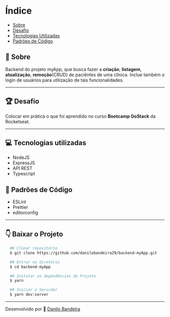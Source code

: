 # Índice
- [Sobre](#-Sobre)
- [Desafio](#-Desafio)
- [Tecnologias Utilizadas](#-Tecnologias-utilizadas)
- [Padrões de Código](#-Padrões-de-Código)


## 📝 Sobre
Backend do projeto myApp, que busca fazer a **criação**, **listagem**, **atualização**, **remoção**(CRUD) de paciêntes de uma clínica. Inclue também o login de usuários para utilização de tais funcionalidades.

---

## 🏆 Desafio
Colocar em prática o que foi aprendido no curso **Bootcamp GoStack** da Rocketseat.

---

## 💻 Tecnologias utilizadas
- NodeJS
- ExpressJS
- API REST
- Typescript

## 💅 Padrões de Código
- ESLint
- Prettier
- editorconfig

---

## 👇 Baixar o Projeto
```bash
  ## Clonar repositório
  $ git clone https://github.com/danilobandeira29/backend-myApp.git

  ## Entrar no diretório
  $ cd backend-myApp

  ## Instalar as dependências do Projeto
  $ yarn

  ## Iniciar o Servidor
  $ yarn dev:server
```

---

Desenvolvido por 👻 [Danilo Bandeira](https://www.linkedin.com/in/danilo-bandeira-4411851a4/)
